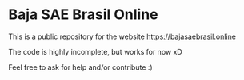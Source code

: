 # Baja SAE Brasil Online

This is a public repository for the website https://bajasaebrasil.online

The code is highly incomplete, but works for now xD

Feel free to ask for help and/or contribute :)
